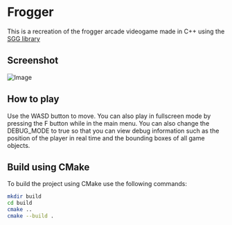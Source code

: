 # Frogger
This is a recreation of the frogger arcade videogame made in C++ using the [SGG library](https://cgaueb.github.io/sgg/index.html)


## Screenshot
![Image](https://github.com/user-attachments/assets/459028b7-0fe7-48a2-9ef8-8f6e5e1f6616)

## How to play
Use the WASD button to move. You can also play in fullscreen mode by pressing the F button while in the main menu. You can also change the DEBUG_MODE to true so that you can view debug information such as the position of the player in real time and the bounding boxes of all game objects.


## Build using CMake

To build the project using CMake use the following commands:

```bash
mkdir build
cd build
cmake ..
cmake --build .
```
